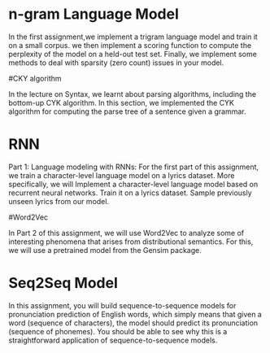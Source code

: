 # n-gram Language Model 

In the first assignment,we implement a trigram language model and train it on a small corpus. we then implement a scoring function to compute the perplexity of the model on a held-out test set. Finally, we implement some methods to deal with sparsity (zero count) issues in your model.

#CKY algorithm

In the lecture on Syntax, we learnt about parsing algorithms, including the bottom-up CYK algorithm. In this section, we implemented the CYK algorithm for computing the parse tree of a sentence given a grammar.

# RNN

Part 1: Language modeling with RNNs: For the first part of this assignment, we train a character-level language model on a lyrics dataset. More specifically, we will Implement a character-level language model based on recurrent neural networks.
Train it on a lyrics dataset. Sample previously unseen lyrics from our model. 

#Word2Vec

In Part 2 of this assignment, we will use Word2Vec to analyze some of interesting phenomena that arises from distributional semantics. For this, we will use a pretrained model from the Gensim package.

# Seq2Seq Model

In this assignment, you will build sequence-to-sequence models for pronunciation prediction of English words, which simply means that given a word (sequence of characters), the model should predict its pronunciation (sequence of phonemes). You should be able to see why this is a straightforward application of sequence-to-sequence models.

